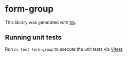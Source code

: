 # form-group

This library was generated with [Nx](https://nx.dev).

## Running unit tests

Run `nx test form-group` to execute the unit tests via [Vitest](https://vitest.dev/).
